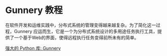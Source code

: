# Gunnery 教程

<show-structure depth="3"/>

在软件开发和运维实践中，分布式系统的管理变得越来越复杂。为了简化这一过程，Gunnery 应运而生，它是一个为分布式系统设计的多用途任务执行工具，提供了一个基于Web的界面，使得远程执行任务变得前所未有的简单。

<seealso>
<category ref="ref_docs">
    <a href="https://mp.weixin.qq.com/s/li4KhIyEmUknfvZ0Ez9B9A">强大的 Python 库: Gunnery</a>
</category>
<category ref="ref_github">
</category>
<category ref="ref_issues">
</category>
<category ref="ref_hf">
</category>
<category ref="ref_ms">
</category>
</seealso>

